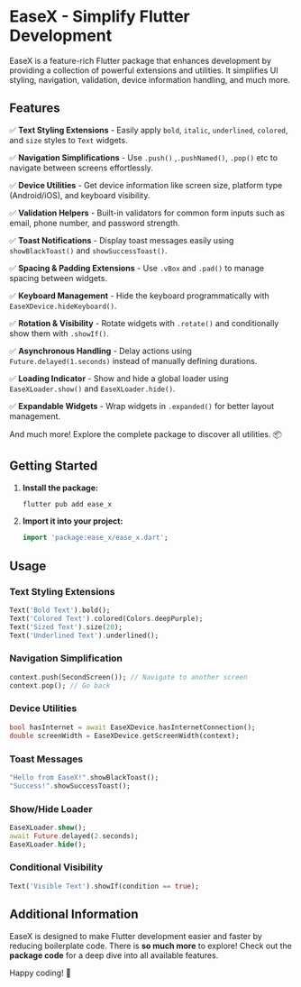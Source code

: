 # EaseX - Simplify Flutter Development

EaseX is a feature-rich Flutter package that enhances development by providing a collection of powerful extensions and utilities. It simplifies UI styling, navigation, validation, device information handling, and much more.

## Features

✅ **Text Styling Extensions** - Easily apply `bold`, `italic`, `underlined`, `colored`, and `size` styles to `Text` widgets.

✅ **Navigation Simplifications** - Use `.push()` ,`.pushNamed()`, `.pop()` etc to navigate between screens effortlessly.

✅ **Device Utilities** - Get device information like screen size, platform type (Android/iOS), and keyboard visibility.

✅ **Validation Helpers** - Built-in validators for common form inputs such as email, phone number, and password strength.

✅ **Toast Notifications** - Display toast messages easily using `showBlackToast()` and `showSuccessToast()`.

✅ **Spacing & Padding Extensions** - Use `.vBox` and `.pad()` to manage spacing between widgets.

✅ **Keyboard Management** - Hide the keyboard programmatically with `EaseXDevice.hideKeyboard()`.

✅ **Rotation & Visibility** - Rotate widgets with `.rotate()` and conditionally show them with `.showIf()`.

✅ **Asynchronous Handling** - Delay actions using `Future.delayed(1.seconds)` instead of manually defining durations.

✅ **Loading Indicator** - Show and hide a global loader using `EaseXLoader.show()` and `EaseXLoader.hide()`.

✅ **Expandable Widgets** - Wrap widgets in `.expanded()` for better layout management.

And much more! Explore the complete package to discover all utilities. 📦

## Getting Started

1. **Install the package:**
   ```sh
   flutter pub add ease_x
   ```
2. **Import it into your project:**
   ```dart
   import 'package:ease_x/ease_x.dart';
   ```

## Usage

### Text Styling Extensions
```dart
Text('Bold Text').bold();
Text('Colored Text').colored(Colors.deepPurple);
Text('Sized Text').size(20);
Text('Underlined Text').underlined();
```

### Navigation Simplification
```dart
context.push(SecondScreen()); // Navigate to another screen
context.pop(); // Go back
```

### Device Utilities
```dart
bool hasInternet = await EaseXDevice.hasInternetConnection();
double screenWidth = EaseXDevice.getScreenWidth(context);
```

### Toast Messages
```dart
"Hello from EaseX!".showBlackToast();
"Success!".showSuccessToast();
```

### Show/Hide Loader
```dart
EaseXLoader.show();
await Future.delayed(2.seconds);
EaseXLoader.hide();
```

### Conditional Visibility
```dart
Text('Visible Text').showIf(condition == true);
```

## Additional Information
EaseX is designed to make Flutter development easier and faster by reducing boilerplate code. There is **so much more** to explore! Check out the **package code** for a deep dive into all available features.

Happy coding! 🚀

